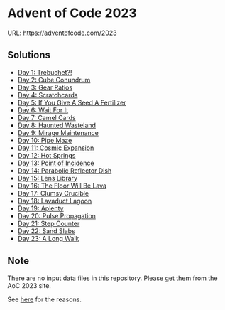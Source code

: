 # Advent of Code 2023

URL: https://adventofcode.com/2023

## Solutions

* [Day 1: Trebuchet?!](./day_01/)
* [Day 2: Cube Conundrum](./day_02/)
* [Day 3: Gear Ratios ](./day_03/)
* [Day 4: Scratchcards](./day_04/)
* [Day 5: If You Give A Seed A Fertilizer](./day_05/)
* [Day 6: Wait For It](./day_06/)
* [Day 7: Camel Cards](./day_07/)
* [Day 8: Haunted Wasteland](./day_08/)
* [Day 9: Mirage Maintenance](./day_09/)
* [Day 10: Pipe Maze](./day_10/)
* [Day 11: Cosmic Expansion](./day_11/)
* [Day 12: Hot Springs](./day_12/)
* [Day 13: Point of Incidence](./day_13/)
* [Day 14: Parabolic Reflector Dish](./day_14/)
* [Day 15: Lens Library](./day_15/)
* [Day 16: The Floor Will Be Lava](./day_16/)
* [Day 17: Clumsy Crucible](./day_17/)
* [Day 18: Lavaduct Lagoon](./day_18/)
* [Day 19: Aplenty](./day_19/)
* [Day 20: Pulse Propagation](./day_20/)
* [Day 21: Step Counter](./day_21/)
* [Day 22: Sand Slabs](./day_22/)
* [Day 23: A Long Walk](./day_23/)

## Note

There are no input data files in this repository.
Please get them from the AoC 2023 site.

See [here](https://adventofcode.com/about#faq_copying) for the reasons.
